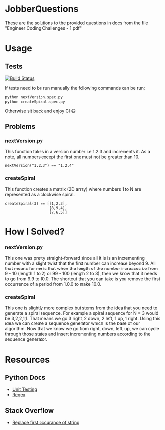 # JobberQuestions
These are the solutions to the provided questions in docs from the file "Engineer Coding Challenges - 1.pdf"

# Usage
## Tests
[![Build Status](https://travis-ci.org/dhaberst/JobberQuestions.svg?branch=master)](https://travis-ci.org/dhaberst/JobberQuestions)

If tests need to be run manually the following commands can be run:
```bash
python nextVersion.spec.py
python createSpiral.spec.py
```
Otherwise sit back and enjoy CI :smiley:
## Problems
### nextVersion.py
This function takes in a version number i.e 1.2.3 and increments it. As a note, all numbers except the first one must not be greater than 10.
```
nextVersion("1.2.3") == "1.2.4"
```

### createSpiral
This function creates  a matrix (2D array) where numbers 1 to N are represented as a clockwise spiral.
```
createSpiral(3) == [[1,2,3],
                    [8,9,4],
                    [7,6,5]]
```
# How I Solved?
### nextVersion.py
This one was pretty straight-forward since all it is is an incrementing number with a slight twist that the first number can increase beyond 9. All that means for me is that when the length of the number increases i.e from 9 - 10 (length 1 to 2) or 99 - 100 (length 2 to 3), then we know that it needs to go from 9.9 to 10.0. The shortcut that you can take is you remove the first occurrence  of a period from 1.0.0 to make 10.0.
### createSpiral
This one is slightly more complex but stems from the idea that you need to generate a spiral sequence. For example a spiral sequence for N = 3 would be 3,2,2,1,1. That means we go 3 right, 2 down, 2 left, 1 up, 1 right. Using this idea we can create a sequence generator which is the base of our algorithm. Now that we know we go from right, down, left, up, we can cycle through those states and insert incrementing numbers according to the sequence generator. 
# Resources
## Python Docs
- [Unit Testing](https://docs.python.org/3.6/library/unittest.html)
- [Regex](https://docs.python.org/3/library/re.html)
## Stack Overflow
- [Replace first occurance of string](https://stackoverflow.com/questions/4628618/replace-first-occurrence-of-string-in-python)

